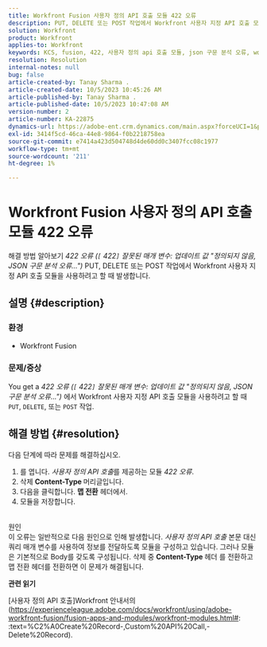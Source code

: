 ```yaml
---
title: Workfront Fusion 사용자 정의 API 호출 모듈 422 오류
description: PUT, DELETE 또는 POST 작업에서 Workfront 사용자 지정 API 호출 모듈을 사용할 때 발생하는 오류를 해결합니다.
solution: Workfront
product: Workfront
applies-to: Workfront
keywords: KCS, fusion, 422, 사용자 정의 api 호출 모듈, json 구문 분석 오류, workfront
resolution: Resolution
internal-notes: null
bug: false
article-created-by: Tanay Sharma .
article-created-date: 10/5/2023 10:45:26 AM
article-published-by: Tanay Sharma .
article-published-date: 10/5/2023 10:47:08 AM
version-number: 2
article-number: KA-22875
dynamics-url: https://adobe-ent.crm.dynamics.com/main.aspx?forceUCI=1&pagetype=entityrecord&etn=knowledgearticle&id=54b5994a-6c63-ee11-be6e-6045bd006e5a
exl-id: 3414f5cd-46ca-44e8-9864-f0b2218758ea
source-git-commit: e7414a423d504748d4de60dd0c3407fcc08c1977
workflow-type: tm+mt
source-wordcount: '211'
ht-degree: 1%

---
```


# Workfront Fusion 사용자 정의 API 호출 모듈 422 오류


해결 방법 알아보기 *422 오류 (`[` 422`]`  잘못된 매개 변수: 업데이트 값 &quot;정의되지 않음, JSON 구문 분석 오류...&quot;)* PUT, DELETE 또는 POST 작업에서 Workfront 사용자 지정 API 호출 모듈을 사용하려고 할 때 발생합니다.

## 설명 {#description}


### 환경

- Workfront Fusion




### 문제/증상

You get a *422 오류 (`[` 422`]`  잘못된 매개 변수: 업데이트 값 &quot;정의되지 않음, JSON 구문 분석 오류...&quot;)* 에서 Workfront 사용자 지정 API 호출 모듈을 사용하려고 할 때 `PUT`, `DELETE`, 또는 `POST` 작업.


## 해결 방법 {#resolution}


다음 단계에 따라 문제를 해결하십시오.



1. 를 엽니다. *사용자 정의 API 호출*&#x200B;를 제공하는 모듈 *422 오류*.
2. 삭제 <b>Content-Type </b>머리글입니다.
3. 다음을 클릭합니다. <b>맵 전환</b> 헤더에서.
4. 모듈을 저장합니다.

<br>원인<br>
이 오류는 일반적으로 다음 원인으로 인해 발생합니다. *사용자 정의 API 호출* 본문 대신 쿼리 매개 변수를 사용하여 정보를 전달하도록 모듈을 구성하고 있습니다. 그러나 모듈은 기본적으로 Body를 갖도록 구성됩니다. 삭제 중 <b>Content-Type </b>헤더 를 전환하고 맵 전환 헤더를 전환하면 이 문제가 해결됩니다.



<b>관련 읽기</b>

[사용자 정의 API 호출]Workfront 안내서의 (https://experienceleague.adobe.com/docs/workfront/using/adobe-workfront-fusion/fusion-apps-and-modules/workfront-modules.html#: :text=%C2%A0Create%20Record-,Custom%20API%20Call,-Delete%20Record).
